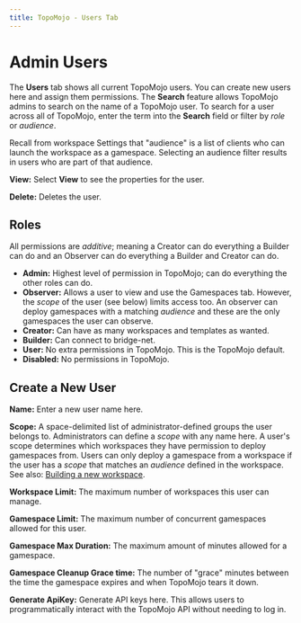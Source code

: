 ```yaml
---
title: TopoMojo - Users Tab
---
```


# Admin Users

The **Users** tab shows all current TopoMojo users. You can create new users here and assign them permissions. The **Search** feature allows TopoMojo admins to search on the name of a TopoMojo user. To search for a user across all of TopoMojo, enter the term into the **Search** field or filter by _role_ or _audience_.

Recall from workspace Settings that "audience" is a list of clients who can launch the workspace as a gamespace. Selecting an audience filter results in users who are part of that audience.

**View:** Select **View** to see the properties for the user.

**Delete:** Deletes the user.

## Roles

All permissions are _additive_; meaning a Creator can do everything a Builder can do and an Observer can do everything a Builder and Creator can do.

- **Admin:** Highest level of permission in TopoMojo; can do everything the other roles can do.
- **Observer:** Allows a user to view and use the Gamespaces tab. However, the _scope_ of the user (see below) limits access too. An observer can deploy gamespaces with a matching _audience_ and these are the only gamespaces the user can observe.
- **Creator:** Can have as many workspaces and templates as wanted.
- **Builder:** Can connect to bridge-net.
- **User:** No extra permissions in TopoMojo. This is the TopoMojo default.
- **Disabled:** No permissions in TopoMojo.

## Create a New User

**Name:** Enter a new user name here.

**Scope:** A space-delimited list of administrator-defined groups the user belongs to. Administrators can define a _scope_ with any name here. A user's scope determines which workspaces they have permission to deploy gamespaces from. Users can only deploy a gamespace from a workspace if the user has a _scope_ that matches an _audience_ defined in the workspace. See also: [Building a new workspace](building-a-workspace.md).

**Workspace Limit:** The maximum number of workspaces this user can manage.

**Gamespace Limit:** The maximum number of concurrent gamespaces allowed for this user.

**Gamespace Max Duration:** The maximum amount of minutes allowed for a gamespace.

**Gamespace Cleanup Grace time:** The number of "grace" minutes between the time the gamespace expires and when TopoMojo tears it down.

**Generate ApiKey:** Generate API keys here. This allows users to programmatically interact with the TopoMojo API without needing to log in.
